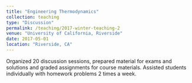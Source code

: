 ```yaml
---
title: "Engineering Thermodynamics"
collection: teaching
type: "Discussion"
permalink: /teaching/2017-winter-teaching-2
venue: "University of California, Riverside"
date: 2017-05-01
location: "Riverside, CA"
---
```

Organized 20 discussion sessions, prepared material for exams and solutions and graded assignments for course materials. Assisted students individually with homework problems 2 times a week. 
